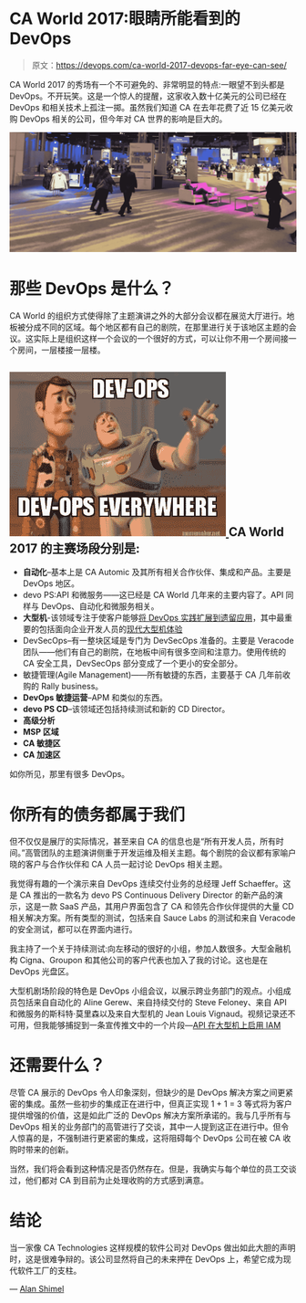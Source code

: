# CA World 2017:眼睛所能看到的 DevOps

> 原文：<https://devops.com/ca-world-2017-devops-far-eye-can-see/>

CA World 2017 的秀场有一个不可避免的、非常明显的特点:一眼望不到头都是 DevOps。不开玩笑。这是一个惊人的提醒，这家收入数十亿美元的公司已经在 DevOps 和相关技术上孤注一掷。虽然我们知道 CA 在去年花费了近 15 亿美元收购 DevOps 相关的公司，但今年对 CA 世界的影响是巨大的。

[![CA World 2017](img/d30cc6e609873a41470d199129b2c4bb.png)](https://devops.com/wp-content/uploads/2017/11/caworld.jpg)

# 那些 DevOps 是什么？

CA World 的组织方式使得除了主题演讲之外的大部分会议都在展览大厅进行。地板被分成不同的区域。每个地区都有自己的剧院，在那里进行关于该地区主题的会议。这实际上是组织这样一个会议的一个很好的方式，可以让你不用一个房间接一个房间，一层楼接一层楼。

## [![DevOps everywhere](img/3062aaef994a848a8b785abc1229aaf3.png) ](https://devops.com/wp-content/uploads/2017/11/devopseverywhere.jpeg) CA World 2017 的主赛场段分别是:

*   **自动化**–基本上是 CA Automic 及其所有相关合作伙伴、集成和产品。主要是 DevOps 地区。
*   devo PS:API 和微服务——这已经是 CA World 几年来的主要内容了。API 同样与 DevOps、自动化和微服务相关。
*   **大型机**-该领域专注于使客户能够[将 DevOps 实践扩展到遗留应用](https://www.youtube.com/watch?v=RKf2zrtYu9s)，其中最重要的包括面向企业开发人员的[现代大型机体验](https://www.youtube.com/watch?v=amLwsPaaZ7Q)
*   DevSecOps–有一整块区域是专门为 DevSecOps 准备的。主要是 Veracode 团队——他们有自己的剧院，在地板中间有很多空间和注意力。使用传统的 CA 安全工具，DevSecOps 部分变成了一个更小的安全部分。
*   敏捷管理(Agile Management)——所有敏捷的东西，主要基于 CA 几年前收购的 Rally business。
*   **DevOps 敏捷运营**–APM 和类似的东西。
*   **devo PS CD**–该领域还包括持续测试和新的 CD Director。
*   **高级分析**
*   **MSP 区域**
*   **CA 敏捷区**
*   **CA 加速区**

如你所见，那里有很多 DevOps。

# 你所有的债务都属于我们

但不仅仅是展厅的实际情况，甚至来自 CA 的信息也是“所有开发人员，所有时间。”高管团队的主题演讲侧重于开发运维及相关主题。每个剧院的会议都有家喻户晓的客户与合作伙伴和 CA 人员一起讨论 DevOps 相关主题。

我觉得有趣的一个演示来自 DevOps 连续交付业务的总经理 Jeff Schaeffer。这是 CA 推出的一款名为 devo PS Continuous Delivery Director 的新产品的演示，这是一款 SaaS 产品，其用户界面包含了 CA 和领先合作伙伴提供的大量 CD 相关解决方案。所有类型的测试，包括来自 Sauce Labs 的测试和来自 Veracode 的安全测试，都可以在界面内进行。

我主持了一个关于持续测试:向左移动的很好的小组，参加人数很多。大型金融机构 Cigna、Groupon 和其他公司的客户代表也加入了我的讨论。这也是在 DevOps 光盘区。

大型机剧场阶段的特色是 DevOps 小组会议，以展示跨业务部门的观点。小组成员包括来自自动化的 Aline Gerew、来自持续交付的 Steve Feloney、来自 API 和微服务的斯科特·莫里森以及来自大型机的 Jean Louis Vignaud。视频记录还不可用，但我能够捕捉到一条宣传推文中的一个片段—[API 在大型机上启用 IAM](https://twitter.com/MaoMarvin/status/931309867758841857)

# 还需要什么？

尽管 CA 展示的 DevOps 令人印象深刻，但缺少的是 DevOps 解决方案之间更紧密的集成。虽然一些初步的集成正在进行中，但真正实现 1 + 1 = 3 等式将为客户提供增强的价值，这是如此广泛的 DevOps 解决方案所承诺的。我与几乎所有与 DevOps 相关的业务部门的高管进行了交谈，其中一人提到这正在进行中。但令人惊喜的是，不强制进行更紧密的集成，这将阻碍每个 DevOps 公司在被 CA 收购时带来的创新。

当然，我们将会看到这种情况是否仍然存在。但是，我确实与每个单位的员工交谈过，他们都对 CA 到目前为止处理收购的方式感到满意。

# 结论

当一家像 CA Technologies 这样规模的软件公司对 DevOps 做出如此大胆的声明时，这是很难争辩的。该公司显然将自己的未来押在 DevOps 上，希望它成为现代软件工厂的支柱。

— [Alan Shimel](https://devops.com/author/ashimmy/)